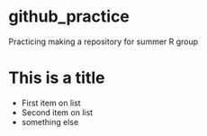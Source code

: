 # github_practice
Practicing making a repository for summer R group


# This is a title

* First item on list
* Second item on list
* something else

